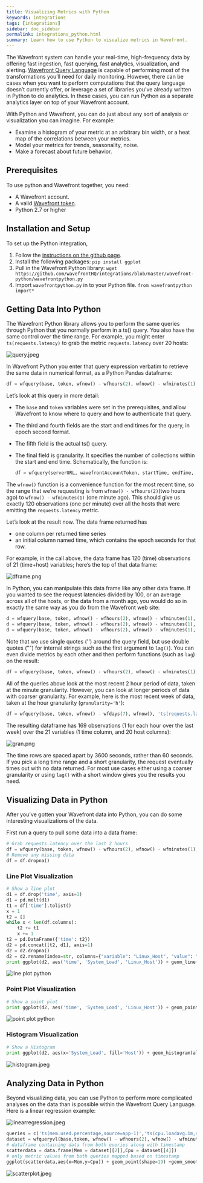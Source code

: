 ```yaml
---
title: Visualizing Metrics with Python
keywords: integrations
tags: [integrations]
sidebar: doc_sidebar
permalink: integrations_python.html
summary: Learn how to use Python to visualize metrics in Wavefront.
---
```


The Wavefront system can handle your real-time, high-frequency data by offering fast ingestion, fast querying, fast analytics, visualization, and alerting. [Wavefront Query Language](query_language_reference.html) is capable of performing most of the transformations you’ll need for daily monitoring. However, there can be cases when you want to perform computations that the query language doesn’t currently offer, or leverage a set of libraries you’ve already written in Python to do analytics. In these cases, you can run Python as a separate analytics layer on top of your Wavefront account.

With Python and Wavefront, you can do just about any sort of analysis or visualization you can imagine. For example:
* Examine a histogram of your metric at an arbitrary bin width, or a heat map of the correlations between your metrics.
* Model your metrics for trends, seasonality, noise.
* Make a forecast about future behavior.

## Prerequisites

To use python and Wavefront together, you need:

* A Wavefront account.
* A valid [Wavefront token](wavefront_api.html#generating-an-api-token).
* Python 2.7 or higher

## Installation and Setup

To set up the Python integration,
1. Follow the [instructions on the github page](https://github.com/wavefrontHQ/python-client).
2. Install the following packages:
   `pip install ggplot`
3. Pull in the Wavefront Python library:
   `wget https://github.com/wavefrontHQ/integrations/blob/master/wavefront-python/wavefrontpython.py`
4. Import `wavefrontpython.py` in to your Python file.
   `from wavefrontpython import*`

## Getting Data Into Python

The Wavefront Python library allows you to perform the same queries through Python that you  normally perform in a ts() query. You also have the same control over the time range. For example, you might enter `ts(requests.latency)` to grab the metric `requests.latency` over 20 hosts:

![query.jpeg](images/query.jpeg)

In Wavefront Python you enter that query expression verbatim to retrieve the same data in numerical format, as a Python Pandas dataframe:

```python
df = wfquery(base, token, wfnow() - wfhours(2), wfnow() - wfminutes(1), 'ts(requests.latency)', granularity='m')
```

Let’s look at this query in more detail:
* The `base` and `token` variables were set in the prerequisites, and allow Wavefront to know where to query and how to authenticate that query.
* The third and fourth fields are the start and end times for the query, in epoch second format.
* The fifth field is the actual ts() query.
* The final field is granularity. It specifies the number of collections within the start and end time. Schematically, the function is:

  ```python
  df = wfquery(serverURL, wavefrontAccountToken, startTime, endTime, query, granularity)
  ```

The `wfnow()` function is a convenience function for the most recent time, so the range that we’re requesting is from `wfnow() - wfhours(2)`(two hours ago) to `wfnow() - wfminutes(1)` (one minute ago). This should give us exactly 120 observations (one per minute) over all the  hosts that were emitting the `requests.latency` metric.

Let’s look at the result now. The data frame returned has
* one column per returned time series
* an initial column named time, which contains the epoch seconds for that row.

For example, in the call above, the data frame has 120 (time) observations of 21 (time+host) variables; here’s the top of that data frame:

![dframe.png](images/dframe.png)

In Python, you can manipulate this data frame like any other data frame.
If you wanted to see the request latencies divided by 100, or an average across all of the hosts, or the data from a month ago, you would do so in exactly the same way as you do from the Wavefront web site:

```python
d = wfquery(base, token, wfnow() - wfhours(2), wfnow() - wfminutes(1), 'ts(requests.latency) / 100', granularity='m')
d = wfquery(base, token, wfnow() - wfhours(2), wfnow() - wfminutes(1), 'avg(ts(requests.latency))', granularity='m')
d = wfquery(base, token, wfnow() - wfhours(2), wfnow() - wfminutes(1), 'lag("one month ago", avg(ts(requests.latency)))', granularity='m')
```

Note that we use single quotes ('') around the query field, but use double quotes ("") for internal strings such as the first argument to `lag()`). You can even divide metrics by each other and then perform functions (such as `lag`) on the result:

```python
df = wfquery(base, token, wfnow() - wfhours(2), wfnow() - wfminutes(1), 'lag("one month ago", ts(requests.failures.num) / ts(requests.total.num))', granularity='m')
```

All of the queries above look at the most recent 2 hour period of data, taken at the minute granularity. However, you can look at longer periods of data with coarser granularity. For example, here is the most recent week of data, taken at the hour granularity (`granularity='h'`):

```python
df = wfquery(base, token, wfnow() - wfdays(7), wfnow(), 'ts(requests.latency)', granularity='h')
```

The resulting dataframe has 169 observations (1 for each hour over the last week) over the 21 variables (1 time column, and 20 host columns):

![gran.png](images/gran.png)

The time rows are spaced apart by 3600 seconds, rather than 60 seconds. If you pick a long time range and a short granularity, the request eventually times out with no data returned. For most use cases either using a coarser granularity or using `lag()` with a short window gives you the results you need.

## Visualizing Data in Python
After you've gotten your Wavefront data into Python, you can do some interesting visualizations of the data.

First run a query to pull some data into a data frame:

```python
# Grab requests.latency over the last 2 hours
df = wfquery(base, token, wfnow() - wfhours(2), wfnow() - wfminutes(1), 'ts(system.load5)', granularity='m')
# Remove any missing data
df = df.dropna()
```

### Line Plot Visualization

```python
# Show a line plot
d1 = df.drop('time', axis=1)
d1 = pd.melt(d1)
t1 = df['time'].tolist()
x = 1
t2 = []
while x < len(df.columns):
    t2 += t1
    x += 1
t2 = pd.DataFrame({'time': t2})
d2 = pd.concat([t2, d1], axis=1)
d2 = d2.dropna()
d2 = d2.rename(index=str, columns={"variable": "Linux_Host", "value": "System_Load"})
print ggplot(d2, aes('time', 'System_Load', 'Linux_Host')) + geom_line() + ggtitle("Linux Host System Load - Line plot")
```

![line plot python](images/line_plot_python.png)

### Point Plot Visualization

```python
# Show a point plot
print ggplot(d2, aes('time', 'System_Load', 'Linux_Host')) + geom_point() + ggtitle("Linux Host System Load - Point plot")
```
![point plot python](images/point_plot_python.png)

### Histogram Visualization

```python
# Show a Histogram
print ggplot(d2, aes(x='System_Load', fill='Host')) + geom_histogram(alpha=0.6, binwidth=2) + ggtitle("Histogram")
```

![histogram.jpeg](images/histogram_python.png)


## Analyzing Data in Python
Beyond visualizing data, you can use Python to perform more complicated analyses on the data than is possible within the Wavefront Query Language. Here is a linear regression example:

![linearregression.jpeg](images/linearregression.jpeg)


```python
queries = c('ts(mem.used.percentage,source=app-1)','ts(cpu.loadavg.1m,source=app-1)')
dataset = wfqueryvl(base,token, wfnow() - wfhours(2), wfnow() - wfminutes(1),queries)
# dataframe containing data from both queries along with timestamp
scatterdata = data.frame(Mem = dataset[[2]],Cpu = dataset[[4]])
# only metric values from both queries mapped based on timestamp
ggplot(scatterdata,aes(x=Mem,y=Cpu)) + geom_point(shape=19) +geom_smooth(method=lm)
```

![scatterplot.jpeg](images/scatterplot.jpeg)
